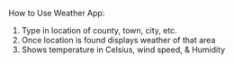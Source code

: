 How to Use Weather App:
1. Type in location of county, town, city, etc.
2. Once location is found displays weather of that area
3. Shows temperature in Celsius, wind speed, & Humidity
